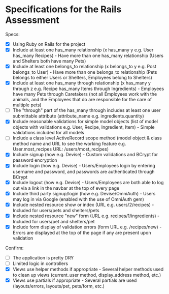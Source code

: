 # Specifications for the Rails Assessment

Specs:
- [x] Using Ruby on Rails for the project
- [x] Include at least one has_many relationship (x has_many y e.g. User has_many Recipes) - Have more than one has_many relationship (Users and Shelters both have many Pets)
- [x] Include at least one belongs_to relationship (x belongs_to y e.g. Post belongs_to User) - Have more than one belongs_to relationship (Pets belongs to either Users or Shelters, Employees belong to Shelters)
- [x] Include at least one has_many through relationship (x has_many y through z e.g. Recipe has_many Items through Ingredients) - Employees have many Pets through Caretakers (not all Employees work with the animals, and the Employees that do are responsible for the care of multiple pets)
- [ ] The "through" part of the has_many through includes at least one user submittable attribute (attribute_name e.g. ingredients.quantity)
- [x] Include reasonable validations for simple model objects (list of model objects with validations e.g. User, Recipe, Ingredient, Item) - Simple validations included for all models
- [ ] Include a class level ActiveRecord scope method (model object & class method name and URL to see the working feature e.g. User.most_recipes URL: /users/most_recipes)
- [x] Include signup (how e.g. Devise) - Custom validations and BCrypt for password encryption
- [x] Include login (how e.g. Devise) - Users/Employees login by entering username and password, and passwords are authenticated through BCrypt
- [x] Include logout (how e.g. Devise) - Users/Employees are both able to log out via a link in the navbar at the top of every page
- [x] Include third party signup/login (how e.g. Devise/OmniAuth) - Users may log in via Google (enabled with the use of OmniAuth gem)
- [x] Include nested resource show or index (URL e.g. users/2/recipes) - Included for users/pets and shelters/pets
- [x] Include nested resource "new" form (URL e.g. recipes/1/ingredients) - Included for users/pet and shelters/pet
- [x] Include form display of validation errors (form URL e.g. /recipes/new) - Errors are displayed at the top of the page if any are present upon validation

Confirm:
- [ ] The application is pretty DRY
- [ ] Limited logic in controllers
- [x] Views use helper methods if appropriate - Several helper methods used to clean up views (current_user method, display_address method, etc.)
- [x] Views use partials if appropriate - Several partials are used (layouts/errors, layouts/pet, pets/form, etc.)

